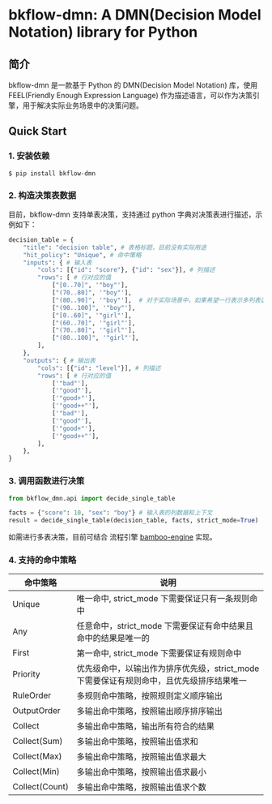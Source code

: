 # bkflow-dmn: A DMN(Decision Model Notation) library for Python

## 简介
bkflow-dmn 是一款基于 Python 的 DMN(Decision Model Notation) 库，使用 FEEL(Friendly Enough Expression Language) 作为描述语言，可以作为决策引擎，用于解决实际业务场景中的决策问题。

## Quick Start

### 1. 安装依赖

```
$ pip install bkflow-dmn
```

### 2. 构造决策表数据
目前，bkflow-dmn 支持单表决策，支持通过 python 字典对决策表进行描述，示例如下：

``` python
decision_table = {
    "title": "decision table", # 表格标题，目前没有实际用途
    "hit_policy": "Unique", # 命中策略
    "inputs": { # 输入表
        "cols": [{"id": "score"}, {"id": "sex"}], # 列描述
        "rows": [ # 行对应的值
            ["[0..70]", '"boy"'],
            ["(70..80]", '"boy"'],
            ["(80..90]", '"boy"'],  # 对于实际场景中，如果希望一行表示多列表达式，则直接用字符串类型进行描述，形如 'score in (80..90] and sex="boy"'
            ["(90..100]", '"boy"'],
            ["[0..60]", '"girl"'],
            ["(60..70]", '"girl"'],
            ["(70..80]", '"girl"'],
            ["(80..100]", '"girl"'],
        ],
    },
    "outputs": { # 输出表
        "cols": [{"id": "level"}], # 列描述
        "rows": [ # 行对应的值
            ['"bad"'],
            ['"good"'],
            ['"good+"'],
            ['"good++"'],
            ['"bad"'],
            ['"good"'],
            ['"good+"'],
            ['"good++"'],
        ],
    },
}
```

### 3. 调用函数进行决策

``` python
from bkflow_dmn.api import decide_single_table

facts = {"score": 10, "sex": "boy"} # 输入表的列数据和上下文
result = decide_single_table(decision_table, facts, strict_mode=True)  # [{"level": "bad"}]
```

如需进行多表决策，目前可结合 流程引擎 [bamboo-engine](https://github.com/TencentBlueKing/bamboo-engine) 实现。

### 4. 支持的命中策略
| 命中策略 | 说明 |
| --- | --- |
| Unique | 唯一命中, strict_mode 下需要保证只有一条规则命中 |
| Any | 任意命中，strict_mode 下需要保证有命中结果且命中的结果是唯一的 |
| First | 第一命中, strict_mode 下需要保证有规则命中 |
| Priority | 优先级命中，以输出作为排序优先级，strict_mode 下需要保证有规则命中，且优先级排序结果唯一 | 
| RuleOrder | 多规则命中策略，按照规则定义顺序输出 | 
| OutputOrder | 多输出命中策略，按照输出顺序排序输出 |
| Collect | 多输出命中策略，输出所有符合的结果 | 
| Collect(Sum) | 多输出命中策略，按照输出值求和 |
| Collect(Max) | 多输出命中策略，按照输出值求最大 |
| Collect(Min) | 多输出命中策略，按照输出值求最小 |
| Collect(Count) | 多输出命中策略，按照输出值求个数 |


